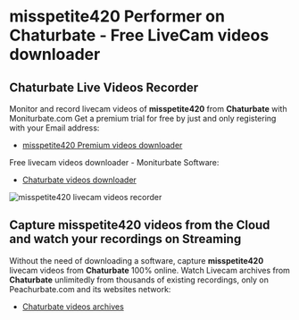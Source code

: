 # misspetite420 Performer on Chaturbate - Free LiveCam videos downloader

## Chaturbate Live Videos Recorder

Monitor and record livecam videos of **misspetite420** from **Chaturbate** with Moniturbate.com
Get a premium trial for free by just and only registering with your Email address:
* [misspetite420 Premium videos downloader](https://moniturbate.com/request-demo-licence-key.html)

Free livecam videos downloader - Moniturbate Software:
* [Chaturbate videos downloader](https://moniturbate.com/moniturbate-download-software.html)

![misspetite420 livecam videos recorder](https://peachurnet.com/templates/moniturbate-software.png)


## Capture misspetite420 videos from the Cloud and watch your recordings on Streaming

Without the need of downloading a software, capture **misspetite420** livecam videos from **Chaturbate** 100% online.
Watch Livecam archives from **Chaturbate** unlimitedly from thousands of existing recordings, only on Peachurbate.com and its websites network:
* [Chaturbate videos archives](https://peachurnet.com/)